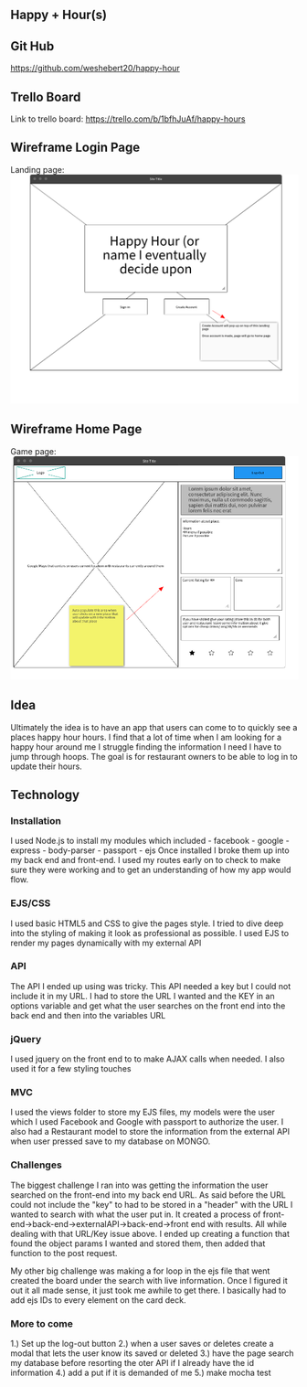 ## Happy + Hour(s)

## Git Hub
https://github.com/weshebert20/happy-hour



## Trello Board

Link to trello board:
https://trello.com/b/1bfhJuAf/happy-hours

## Wireframe Login Page

Landing page:
![Screenshot](./wireframe/Page_1.png)

## Wireframe Home Page

Game page:
![Screenshot](./wireframe/Page_2.png)



## Idea

Ultimately the idea is to have an app that users can come to to quickly see a places happy hour hours. I find that a lot of time when I am looking for a happy hour around me I struggle finding the information I need I have to jump through hoops. The goal is for restaurant owners to be able to log in to update their hours.

## Technology 

### Installation

I used Node.js to install my modules which included
	- facebook
	- google
	- express
	- body-parser
	- passport
	- ejs
Once installed I broke them up into my back end and front-end. I used my routes early on to check to make sure they were working and to get an understanding of how my app would flow. 


### EJS/CSS

I used basic HTML5 and CSS to give the pages style. I tried to dive deep into the styling of making it look as professional as possible. I used EJS to render my pages dynamically with my external API

### API

The API I ended up using was tricky. This API needed a key but I could not include it in my URL. I had to store the URL I wanted and the KEY in an options variable and get what the user searches on the front end into the back end and then into the variables URL

### jQuery

I used jquery on the front end to to make AJAX calls when needed. I also used it for a few styling touches

### MVC

I used the views folder to store my EJS files, my models were the user which I used Facebook and Google with passport to authorize the user. I also had a Restaurant model to store the information from the external API when user pressed save to my database on MONGO. 

### Challenges

The biggest challenge I ran into was getting the information the user searched on the front-end into my back end URL. As said before the URL could not include the "key" to had to be stored in a "header" with the URL I wanted to search with what the user put in. It created a process of front-end->back-end->externalAPI->back-end->front end with results. All while dealing with that URL/Key issue above. I ended up creating a function that found the object params I wanted and stored them, then added that function to the post request.

My other big challenge was making a for loop in the ejs file that went created the board under the search with live information. Once I figured it out it all made sense, it just took me awhile to get there. I basically had to add ejs IDs to every element on the card deck.

### More to come

1.) Set up the log-out button
2.) when a user saves or deletes create a modal that lets the user know its saved or deleted
3.) have the page search my database before resorting the oter API if I already have the id information 
4.) add a put if it is demanded of me
5.) make mocha test
